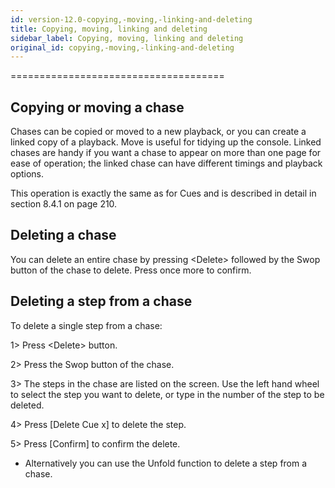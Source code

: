 ```yaml
---
id: version-12.0-copying,-moving,-linking-and-deleting
title: Copying, moving, linking and deleting
sidebar_label: Copying, moving, linking and deleting
original_id: copying,-moving,-linking-and-deleting
---
```

=====================================

Copying or moving a chase
-------------------------

Chases can be copied or moved to a new playback, or you can create a
linked copy of a playback. Move is useful for tidying up the console.
Linked chases are handy if you want a chase to appear on more than one
page for ease of operation; the linked chase can have different timings
and playback options.

This operation is exactly the same as for Cues and is described in
detail in section 8.4.1 on page 210.

Deleting a chase
----------------

You can delete an entire chase by pressing \<Delete\> followed by the
Swop button of the chase to delete. Press once more to confirm.

Deleting a step from a chase
----------------------------

To delete a single step from a chase:

1\> Press \<Delete\> button.

2\> Press the Swop button of the chase.

3\> The steps in the chase are listed on the screen. Use the left hand
wheel to select the step you want to delete, or type in the number of
the step to be deleted.

4\> Press \[Delete Cue x\] to delete the step.

5\> Press \[Confirm\] to confirm the delete.

-   Alternatively you can use the Unfold function to delete a step from
    a chase.


